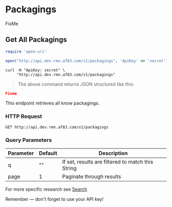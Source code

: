 # Packagings

FixMe

## Get All Packagings

```ruby
require 'open-uri'

open("http://api.dev.rmn.af83.com/v1/packagings", 'ApiKey' => 'secret')
```


```shell
curl -H "ApiKey: secret" \
     "http://api.dev.rmn.af83.com/v1/packagings"
```

> The above command returns JSON structured like this:

```json
Fixme

```

This endpoint retrieves all know packagings.

### HTTP Request

`GET http://api.dev.rmn.af83.com/v1/packagings`

### Query Parameters

Parameter | Default | Description
--------- | ------- | -----------
q         | ""      | If set, results are filtered to match this String
page      | 1       | Paginate through results


For more specific research see [Search](/?shell#search)

<aside class="success">
Remember — don't forget to use your API key!
</aside>